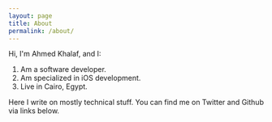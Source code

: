 ```yaml
---
layout: page
title: About
permalink: /about/
---
```


Hi, I'm Ahmed Khalaf, and I:

1. Am a software developer.
2. Am specialized in iOS development.
3. Live in Cairo, Egypt.

Here I write on mostly technical stuff. You can find me on Twitter and Github via links below.
